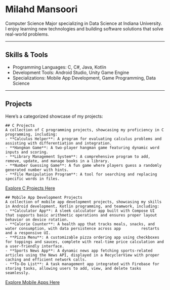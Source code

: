 # Milahd Mansoori  

Computer Science Major specializing in Data Science at Indiana University.  
I enjoy learning new technologies and building software solutions that solve real-world problems.  

---

## Skills & Tools  
- Programming Languages: C, C#, Java, Kotlin  
- Development Tools: Android Studio, Unity Game Engine  
- Specializations: Mobile App Development, Game Programming, Data Science  

---
## Projects
Here’s a categorized showcase of my projects:

    ## C Projects
    A collection of C programming projects, showcasing my proficiency in C programming, including:
    - **Calculus Helper**: A program for evaluating calculus problems and assisting with differentiation and integration.
    - **Hangman Game**: A two-player hangman game featuring dynamic word inputs and scoring.
    - **Library Management System**: A comprehensive program to add, remove, update, and manage books in a library.
    - **Number Guessing Game**: A fun game where players guess a randomly generated number with hints.
    - **File Manipulation Program**: A tool for searching and replacing specific words in files.

[Explore C Projects Here](https://github.com/milahdm/CProjects)


    ## Mobile App Development Projects
    A collection of mobile app development projects, showcasing my skills in Android development, Kotlin programming, and teamwork, including:
    - **Calculator App**: A sleek calculator app built with Compose UI that supports basic arithmetic operations and ensures proper layout behavior on device rotation.
    - **Calorie Counter**: A health app that tracks meals, snacks, and water consumption, with data persistence across app         restarts and a responsive UI.
    - **Pizza Menu**: A customizable pizza ordering app using checkboxes for toppings and sauces, complete with real-time price calculation and a user-friendly interface.
    - **Sports News App**: A dynamic news app fetching sports-related articles using the News API, displayed in a RecyclerView with proper caching and efficient network calls.
    - **To-Do List**: A task management app integrated with Firebase for storing tasks, allowing users to add, view, and delete tasks seamlessly.

[Explore Mobile Apps Here](https://github.com/milahdm/MobileAppDevelopment)
